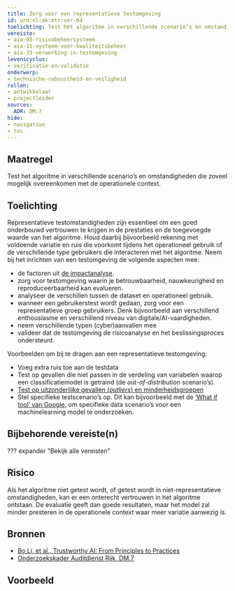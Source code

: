 ```yaml
---
title: Zorg voor een representatieve testomgeving
id: urn:nl:ak:mtr:ver-04
toelichting: Test het algoritme in verschillende scenario’s en omstandigheden die zoveel mogelijk overeenkomen met de operationele context. 
vereiste:
- aia-03-risicobeheersysteem
- aia-11-systeem-voor-kwaliteitsbeheer
- aia-33-verwerking-in-testomgeving
levenscyclus:
- verificatie-en-validatie
onderwerp:
- technische-robuustheid-en-veiligheid
rollen:
- ontwikkelaar
- projectleider
sources:
  ADR: DM.7
hide:
- navigation
- toc
---
```


<!-- tags -->

## Maatregel
Test het algoritme in verschillende scenario’s en omstandigheden die zoveel mogelijk overeenkomen met de operationele context. 

## Toelichting
Representatieve testomstandigheden zijn essentieel om een goed onderbouwd vertrouwen te krijgen in de prestaties en de toegevoegde waarde van het algoritme. 
Houd daarbij bijvoorbeeld rekening met voldoende variatie en ruis die voorkomt tijdens het operationeel gebruik of de verschillende type gebruikers die interacteren met het algoritme. 
Neem bij het inrichten van een testomgeving de volgende aspecten mee:

- de factoren uit [de impactanalyse](2-owp-06-impactanalyse.md).
- zorg voor testomgeving waarin je betrouwbaarheid, nauwkeurigheid en reproduceerbaarheid kan evalueren.
- analyseer de verschillen tussen de dataset en operationeel gebruik.
- wanneer een gebruikerstest wordt gedaan, zorg voor een representatieve groep gebruikers. Denk bijvoorbeeld aan verschillend enthousiasme en verschillend niveau van digitale/AI-vaardigheden. 
- neem verschillende typen (cyber)aanvallen mee
- valideer dat de testomgeving de risicoanalyse en het beslissingsproces ondersteunt. 

Voorbeelden om bij te dragen aan een representatieve testomgeving:

- Voeg extra ruis toe aan de testdata
- Test op gevallen die niet passen in de verdeling van variabelen waarop een classificatiemodel is getraind (de *out-of-distribution* scenario’s). 
- [Test op uitzonderlijke gevallen (*outliers*) en minderheidsgroepen](5-ver-03-biasanalyse.md)
- Stel specifieke testscenario’s op. Dit kan bijvoorbeeld met de [‘What if tool’ van Google](https://ieeexplore.ieee.org/abstract/document/8807255), om specifieke data scenario’s voor een machinelearning model te onderzoeken.

## Bijbehorende vereiste(n)

??? expander "Bekijk alle vereisten"
    <!-- list_vereisten_on_maatregelen_page -->

## Risico
Als het algoritme niet getest wordt, of getest wordt in niet-representatieve omstandigheden, kan er een onterecht vertrouwen in het algoritme ontstaan. 
De evaluatie geeft dan goede resultaten, maar het model zal minder presteren in de operationele context waar meer variatie aanwezig is. 

## Bronnen
- [Bo Li, et al., Trustworthy AI: From Principles to Practices](https://arxiv.org/abs/2110.01167)
- [Onderzoekskader Auditdienst Rijk, DM.7](https://www.rijksoverheid.nl/documenten/rapporten/2023/07/11/onderzoekskader-algoritmes-adr-2023)

## Voorbeeld
